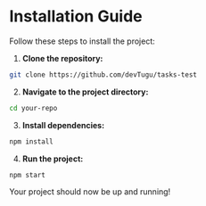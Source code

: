 # Installation Guide

Follow these steps to install the project:

1. **Clone the repository:**

```sh
git clone https://github.com/devTugu/tasks-test
```

2. **Navigate to the project directory:**

```sh
cd your-repo
```

3. **Install dependencies:**

```sh
npm install
```

4. **Run the project:**

```sh
npm start
```

Your project should now be up and running!
